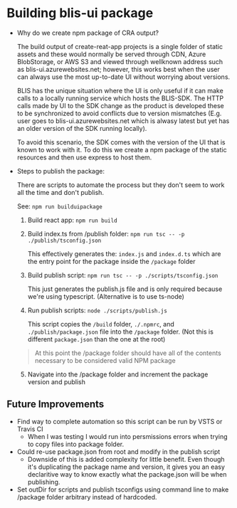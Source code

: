 # Building blis-ui package

- Why do we create npm package of CRA output?

  The build output of create-reat-app projects is a single folder of static assets and these would normally be served through CDN, Azure BlobStorage, or AWS S3 and viewed through wellknown address such as blis-ui.azurewebsites.net; however, this works best when the user can always use the most up-to-date UI without worrying about versions.
  
  BLIS has the unique situation where the UI is only useful if it can make calls to a locally running service which hosts the BLIS-SDK. The HTTP calls made by UI to the SDK change as the product is developed these to be synchronized to avoid conflicts due to version mismatches (E.g. user goes to blis-ui.azurewebsites.net which is alwasy latest but yet has an older version of the SDK running locally).

  To avoid this scenario, the SDK comes with the version of the UI that is known to work with it. To do this we create a npm package of the static resources and then use express to host them.

- Steps to publish the package:

  There are scripts to automate the process but they don't seem to work all the time and don't publish.

  See: `npm run builduipackage`

  1. Build react app: `npm run build`
  2. Build index.ts from /publish folder: `npm run tsc -- -p ./publish/tsconfig.json`

     This effectively generates the: `index.js` and `index.d.ts` which are the entry point for the package inside the `/package` folder

  3. Build publish script: `npm run tsc -- -p ./scripts/tsconfig.json`

     This just generates the publish.js file and is only required because we're using typescript. (Alternative is to use ts-node)

  4. Run publish scripts: `node ./scripts/publish.js`

     This script copies the `/build` folder, `./.npmrc`, and `./publish/package.json` file into the `/package` folder. (Not this is different `package.json` than the one at the root)

  > At this point the /package folder should have all of the contents necessary to be considered valid NPM package

  5. Navigate into the /package folder and increment the package version and publish


## Future Improvements

- Find way to complete automation so this script can be run by VSTS or Travis CI
  - When I was testing I would run into persmissions errors when trying to copy files into package folder.
- Could re-use package.json from root and modify in the publish script
  - Downside of this is added complexity for little benefit.  Even though it's duplicating the package name and version, it gives you an easy declaritive way to know exactly what the package.json will be when publishing.
- Set outDir for scripts and publish tsconfigs using command line to make /package folder arbitrary instead of hardcoded.